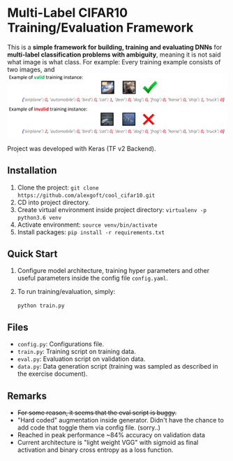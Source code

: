 # Multi-Label CIFAR10 Training/Evaluation Framework
This is a __simple framework for building, training and evaluating DNNs__ for __multi-label classification problems with 
ambiguity__, meaning it is not said what image is what class. For example: 
Every training example consists of two images, and 
![alt text](data.png)

Project was developed with Keras (TF v2 Backend).

## Installation
1. Clone the project: `git clone https://github.com/alexgoft/cool_cifar10.git` 
2. CD into project directory.
3. Create virtual environment inside project directory: `virtualenv -p python3.6 venv`
4. Activate environment: `source venv/bin/activate`
5. Install packages: `pip install -r requirements.txt`

## Quick Start
1. Configure model architecture, training hyper parameters and other useful parameters inside the config file `config.yaml`.
2. To run training/evaluation, simply:

    `python train.py`

## Files
- `config.py`: Configurations file. 
- `train.py`: Training script on training data.
- `eval.py`: Evaluation script on validation data.
- `data.py`: Data generation script (training was sampled as described in the exercise document).

## Remarks
- ~~For some reason, it seems that the eval script is buggy.~~
- "Hard coded" augmentation inside generator. Didn't have the chance to add code that toggle them via config file. (sorry..)
- Reached in peak performance ~84% accuracy on validation data
- Current architecture is "light weight VGG" with sigmoid as final activation and binary cross entropy as a loss function.
